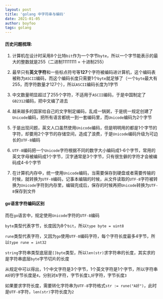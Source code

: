 ```yaml
---
layout: post
title: 'golang 中字符串与编码'
date: 2021-01-05
author: boyfoo
tags: golang
---
```


#### 历史问题梳理:

1. 计算机在设计时采用8个比特`bit`作为一个字节`byte`，所以一个字节能表示的最大的整数就是255（二进制11111111 = 十进制255）

2. 最早只有**英文字符**和一些标点符号等**127**个字符被编码进计算机，这个编码表被称为`ASCII`编码，而这个编码长度只需要1个`byte`就足够了（一个`byte`最大有255，而字符数量才127个），所以`ASCII`编码长度为1字节

3. 中文数量明显超过了255个字符，不适用于`ASCII`编码，于是中国制定了`GB2312`编码，把中文编了进去

4. 越来越多的国家给自己的文字制定编码，乱成一锅粥，于是统一规定创建了`Unicode`编码，把所有语言都统一到一套编码里，而`Unicode`编码为2个字节

5. 于是出现问题，英文人口虽然使用`Unicode`编码，但是明明用的都是1个字节的字符，却要用2个字节的存储空间，造成了浪费，于是`Unicode`编码升级为可边长的`UTF-8`编码

6. `UTF-8`编码把一个`Unicode`字符根据不同的数字大小编码成1-6个字节，常用的英文字母被编码成1个字节，汉字通常是3个字节，只有很生僻的字符才会被编码成4-6个字节

7. 在计算机内存中，统一使用`Unicode`编码，当需要保存到硬盘或者需要传输的时候，就转换为`UTF-8`编码，记事本编辑的时候，从文件读取的`UTF-8`字符被转换为`Unicode`字符到内存里，编辑完成后，保存的时候再把`Unicode`转换为`UTF-8`保存到文件


#### go语言字符编码区别

而在`go`语言中，规定使用`Unicode`字符的`UTF-8`编码

`byte`类型代表字节，长度因为8个`bit`，所以`type byte = uint8`

`rune`类型代表字符，又因为`go`使用`UTF-8`编码字符，每个字符长度最多4字节，所以`type rune = int32`

`string`字符串类型底层是`[]byte`类型，所以`len(str)`求字符串的长度，其实求的是字符串底层`byte`字节切片的长度

从规定中可以得出，1个中文字符是3个字节，1个英文字符是1个字节，所以字符串`A好`的字节长度是`4`，分别对`A`字符，字节长度`1`,`好`字符，字节长度`3`

如果要求字符长度，需要转化字符串为`UTF-8`字符格式`str := rune("A好")`，此时是`UTF-8`字符，`len(str)`字符长度为`2`